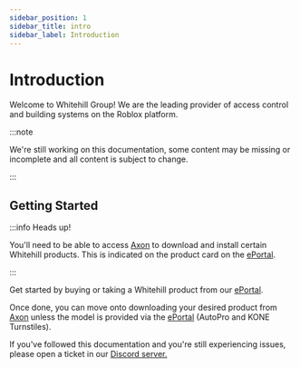 ```yaml
---
sidebar_position: 1
sidebar_title: intro
sidebar_label: Introduction
---
```


# Introduction

Welcome to Whitehill Group! We are the leading provider of access control and building systems on the Roblox platform.

:::note

We're still working on this documentation, some content may be missing or incomplete and all content is subject to change.

:::

## Getting Started

:::info Heads up!

You'll need to be able to access [Axon](https://axon.whitehill.group) to download and install certain Whitehill products. This is indicated on the product card on the [ePortal](https://www.roblox.com/games/13188104119/Whitehill-ePortal).

:::

Get started by buying or taking a Whitehill product from our [ePortal](https://www.roblox.com/games/13188104119/Whitehill-ePortal).

Once done, you can move onto downloading your desired product from [Axon](https://axon.whitehill.group) unless the model is provided via the [ePortal](https://www.roblox.com/games/13188104119/Whitehill-ePortal) (AutoPro and KONE Turnstiles).

If you've followed this documentation and you're still experiencing issues, please open a ticket in our [Discord server.](https://discord.whitehill.group/)
